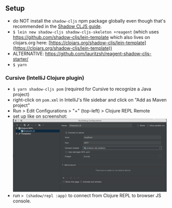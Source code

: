 ## Setup
+ do NOT install the `shadow-cljs` npm package globally even though that's recommended in the [Shadow CLJS guide](https://shadow-cljs.github.io/docs/UsersGuide.html).
+ `$ lein new shadow-cljs shadow-cljs-skeleton +reagent` (which uses https://github.com/shadow-cljs/lein-template which also lives on clojars.org here: [https://clojars.org/shadow-cljs/lein-template](https://clojars.org/shadow-cljs/lein-template))
+ ALTERNATIVE: https://github.com/lauritzsh/reagent-shadow-cljs-starter/
+ `$ yarn`

### Cursive (IntelliJ Clojure plugin)
+ `$ yarn shadow-cljs pom` (required for Cursive to recognize a Java project)
+ right-click on `pom.xml` in IntelliJ's file sidebar and click on "Add as Maven project"
+ Run > Edit Configurations > "+" (top-left) > Clojure REPL Remote
+ set up like on screenshot:
  ![](docs/images/cursive-repl-setup.png)
+ run `> (shadow/repl :app)` to connect from Clojure REPL to browser JS console.
